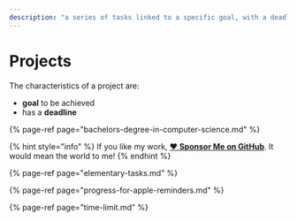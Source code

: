 ```yaml
---
description: "a series of tasks linked to a specific goal, with a deadline."
---
```


# Projects

The characteristics of a project are:

- **goal** to be achieved
- has a **deadline**

{% page-ref page="bachelors-degree-in-computer-science.md" %}

{% hint style="info" %}
If you like my work, [**❤️ Sponsor Me on GitHub**](https://github.com/sponsors/marbetschar). It would mean the world to me!
{% endhint %}

{% page-ref page="elementary-tasks.md" %}

{% page-ref page="progress-for-apple-reminders.md" %}

{% page-ref page="time-limit.md" %}
